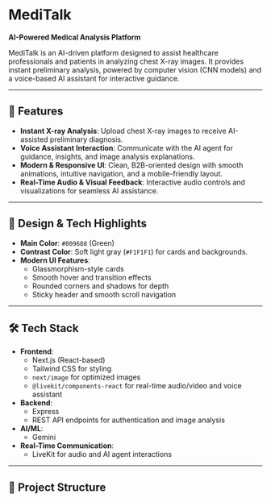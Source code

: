 ﻿# MediTalk

**AI-Powered Medical Analysis Platform**

MediTalk is an AI-driven platform designed to assist healthcare professionals and patients in analyzing chest X-ray images. It provides instant preliminary analysis, powered by computer vision (CNN models) and a voice-based AI assistant for interactive guidance.

---

## 🌟 Features

- **Instant X-ray Analysis**: Upload chest X-ray images to receive AI-assisted preliminary diagnosis.
- **Voice Assistant Interaction**: Communicate with the AI agent for guidance, insights, and image analysis explanations.
- **Modern & Responsive UI**: Clean, B2B-oriented design with smooth animations, intuitive navigation, and a mobile-friendly layout.
- **Real-Time Audio & Visual Feedback**: Interactive audio controls and visualizations for seamless AI assistance.

---

## 🎨 Design & Tech Highlights

- **Main Color**: `#009688` (Green)
- **Contrast Color**: Soft light gray (`#F1F1F1`) for cards and backgrounds.
- **Modern UI Features**:
  - Glassmorphism-style cards
  - Smooth hover and transition effects
  - Rounded corners and shadows for depth
  - Sticky header and smooth scroll navigation

---

## 🛠 Tech Stack

- **Frontend**:
  - Next.js (React-based)
  - Tailwind CSS for styling
  - `next/image` for optimized images
  - `@livekit/components-react` for real-time audio/video and voice assistant
- **Backend**:
  - Express
  - REST API endpoints for authentication and image analysis
- **AI/ML**:
  - Gemini
- **Real-Time Communication**:
  - LiveKit for audio and AI agent interactions

---

## 📁 Project Structure

